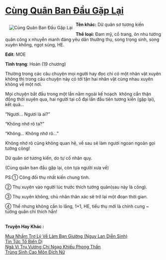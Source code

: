 <a href="https://utruyen.com/cung-quan-ban-dau-gap-lai/18720/" title="Cùng Quân Ban Đầu Gặp Lại"><h1>Cùng Quân Ban Đầu Gặp Lại</h1></a><div style="display:table"><img align="right" style="float: left; padding: 10px;" src="https://utruyen.com/images/story/200x260/cung-quan-ban-dau-gap-lai.jpg" alt="Cùng Quân Ban Đầu Gặp Lại"><b>Tên khác:</b> Dữ quân sơ tương kiến<p></p><b>Thể loại:</b> Đam mỹ, cổ trang, ôn nhu tướng quân công x nhuyễn manh đáng yêu dân thường thụ, song trọng sinh, song xuyên không, ngọt sủng, HE.<p></p><b>Edit</b>: MOE<p></p><b>Tình trạng</b>: Hoàn (19 chương)<p></p>Thường trong các câu chuyện mọi người hay đọc chỉ có một nhân vật xuyên không thì trong câu chuyện này có tới tận hai nhân vật cùng nhau xuyên không về một nơi.<p></p>Mọi chuyện bắt đầu trong một lần nằm ngoài kế hoạch  không cẩn thận đồng thời xuyên qua, hai người tại cổ đại lần đầu tiên tương kiến (gặp lại), kết quả…<p></p>“Ngươi… Ngươi là ai?”<p></p>“Không nhớ rõ ta?”<p></p>“Không… Không nhớ rõ…”<p></p>Không nhớ rõ cũng không quan hệ, về sau sẽ làm ngươi ngoan ngoãn gọi tướng công!<p></p>Dữ quân sơ tương kiến, do tự cố nhân quy.<p></p>(Cùng quân ban đầu gặp lại, còn tựa người xưa về)<p></p>PS:① Công đối thụ nhất kiến chung tình.<p></p>② Thụ xuyên vào người lúc trước thích tướng quân(sau này là công).<p></p>③ Thụ xuyên không, chủ nhân thân xác sẽ trở lại một đoạn thời gian.<p></p>④ Thế nhưng không cần lo lắng, 1×1, HE, tiểu thụ mới là chính cung ~ tướng quân chỉ thích hắn!</div><p><br><b>Truyện Hay Khác :</b></p><a href="https://utruyen.com/mua-nham-tro-ly-ve-lam-ban-giuong-nguy-lan-dien-sinh/18747/" alt="Mua Nhầm Trợ Lý Về Làm Bạn Giường (Nguy Lan Diễn Sinh)">Mua Nhầm Trợ Lý Về Làm Bạn Giường (Nguy Lan Diễn Sinh)</a><br/><a href="https://github.com/quanluxury/ngontinh_sac/tree/master/truyenhay/22120/" alt="Tin Tức Tố Biến Dị">Tin Tức Tố Biến Dị</a><br/><a href="https://github.com/quanluxury/truyenhot/tree/master/truyenhay/6702/" alt="Ngã Vi Trụ Vương Chi Ngạo Khiếu Phong Thần">Ngã Vi Trụ Vương Chi Ngạo Khiếu Phong Thần</a><br/><a href="https://github.com/quanluxury/truyenhot/tree/master/truyenhay/14835/" alt="Trùng Sinh Cao Môn Đích Nữ">Trùng Sinh Cao Môn Đích Nữ</a><br/>